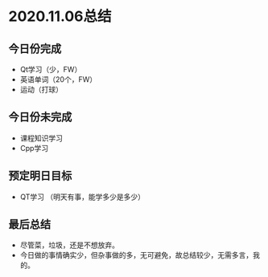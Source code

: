 # 2020.11.06总结

## 今日份完成
* Qt学习（少，FW）  
* 英语单词（20个，FW）  
* 运动（打球）  


## 今日份未完成
* 课程知识学习
* Cpp学习


## 预定明日目标
* QT学习 （明天有事，能学多少是多少）

## 最后总结
* 尽管菜，垃圾，还是不想放弃。
* 今日做的事情确实少，但杂事做的多，无可避免，故总结较少，无需多言，我的。
